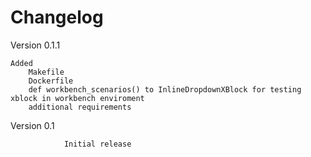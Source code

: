 Changelog
=========
Version 0.1.1

	Added
		Makefile
		Dockerfile
		def workbench_scenarios() to InlineDropdownXBlock for testing xblock in workbench enviroment
		additional requirements

Version 0.1		

				Initial release

